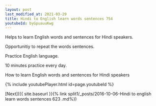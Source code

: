 ```yaml
---
layout: post
last_modified_at: 2021-03-29
title: Hindi to English learn words sentences 754 
youtubeId: byGpuauuKwg
---
```

 
 
Helps to learn English words and sentences for Hindi speakers.

Opportunitiy to repeat the words sentences. 

Practice English language. 
 
10 minutes practice every day. 
 
How to learn English words and sentences for Hindi speakers 
 
{% include youtubePlayer.html id=page.youtubeId %}
 
 
[Next]({{ site.baseurl }}{% link  split1/_posts/2016-10-06-Hindi to english learn words sentences 623 .md%})
 
